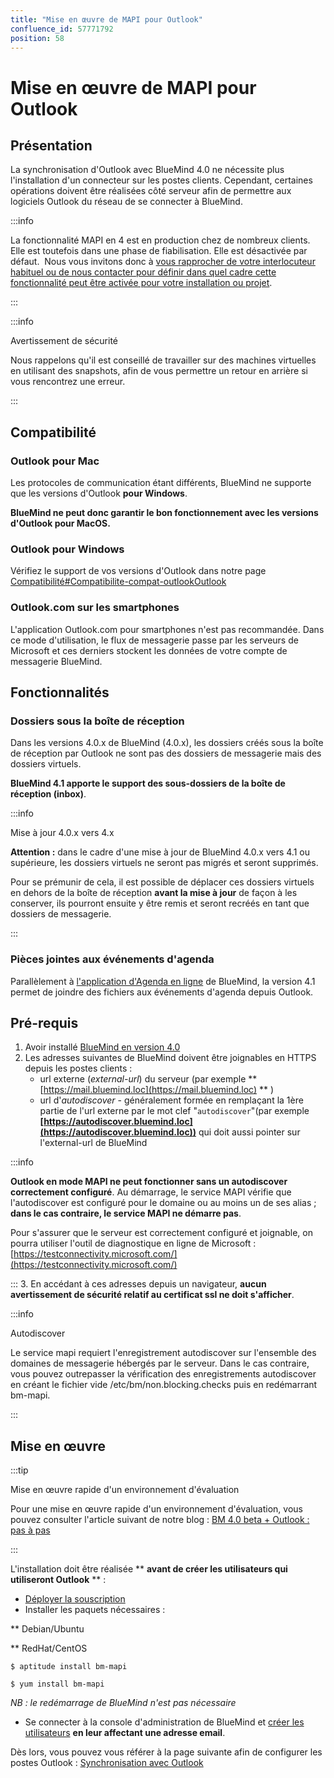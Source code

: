 ```yaml
---
title: "Mise en œuvre de MAPI pour Outlook"
confluence_id: 57771792
position: 58
---
```

# Mise en œuvre de MAPI pour Outlook


## Présentation

La synchronisation d'Outlook avec BlueMind 4.0 ne nécessite plus l'installation d'un connecteur sur les postes clients. Cependant, certaines opérations doivent être réalisées côté serveur afin de permettre aux logiciels Outlook du réseau de se connecter à BlueMind.


:::info

La fonctionnalité MAPI en 4 est en production chez de nombreux clients. Elle est toutefois dans une phase de fiabilisation. Elle est désactivée par défaut.  Nous vous invitons donc à [vous rapprocher de votre interlocuteur habituel ou de nous contacter pour définir dans quel cadre cette fonctionnalité peut être activée pour votre installation ou projet](https://content.bluemind.net/decouvrez-bluemind-4-0).

:::


:::info

Avertissement de sécurité

Nous rappelons qu'il est conseillé de travailler sur des machines virtuelles en utilisant des snapshots, afin de vous permettre un retour en arrière si vous rencontrez une erreur.

:::

## Compatibilité

### Outlook pour Mac

Les protocoles de communication étant différents, BlueMind ne supporte que les versions d'Outlook **pour Windows**.

**BlueMind ne peut donc garantir le bon fonctionnement avec les versions d'Outlook pour MacOS.**

### Outlook pour Windows

Vérifiez le support de vos versions d'Outlook dans notre page [Compatibilité#Compatibilite-compat-outlookOutlook](https://forge.bluemind.net/confluence/display/LATEST/Compatibilite)

### Outlook.com sur les smartphones

L'application Outlook.com pour smartphones n'est pas recommandée. Dans ce mode d'utilisation, le flux de messagerie passe par les serveurs de Microsoft et ces derniers stockent les données de votre compte de messagerie BlueMind.

## Fonctionnalités

### Dossiers sous la boîte de réception

Dans les versions 4.0.x de BlueMind (4.0.x), les dossiers créés sous la boîte de réception par Outlook ne sont pas des dossiers de messagerie mais des dossiers virtuels.

**BlueMind 4.1 apporte le support des sous-dossiers de la boîte de réception (inbox)**.


:::info

Mise à jour 4.0.x vers 4.x

****Attention :**** dans le cadre d'une mise à jour de BlueMind 4.0.x vers 4.1 ou supérieure, les dossiers virtuels ne seront pas migrés et seront supprimés.

Pour se prémunir de cela, il est possible de déplacer ces dossiers virtuels en dehors de la boîte de réception **avant la mise à jour** de façon à les conserver, ils pourront ensuite y être remis et seront recréés en tant que dossiers de messagerie.

:::

### Pièces jointes aux événements d'agenda

Parallèlement à [l'application d'Agenda en ligne](/Guide_de_l_utilisateur/L_agenda/Les_événements/) de BlueMind, la version 4.1 permet de joindre des fichiers aux événements d'agenda depuis Outlook.

## Pré-requis

1. Avoir installé [BlueMind en version 4.0](https://download.bluemind.net/bm-download/4.0)
2. Les adresses suivantes de BlueMind doivent être joignables en HTTPS depuis les postes clients :
    - url externe (*external-url*) du serveur (par exemple **  [https://mail.bluemind.loc](https://mail.bluemind.loc)  ** )
    - url d'*autodiscover* - généralement formée en remplaçant la 1ère partie de l'url externe par le mot clef "`autodiscover`"(par exemple **[https://autodiscover.bluemind.loc](https://autodiscover.bluemind.loc))** qui doit aussi pointer sur l'external-url de BlueMind


:::info

**Outlook en mode MAPI ne peut fonctionner sans un autodiscover correctement configuré**. Au démarrage, le service MAPI vérifie que l'autodiscover est configuré pour le domaine ou au moins un de ses alias ; **dans le cas contraire, le service MAPI ne démarre pas**.

Pour s'assurer que le serveur est correctement configuré et joignable, on pourra utiliser l'outil de diagnostique en ligne de Microsoft : [https://testconnectivity.microsoft.com/](https://testconnectivity.microsoft.com/)

:::
3. En accédant à ces adresses depuis un navigateur, **aucun avertissement de sécurité relatif au certificat ssl ne doit s'afficher**.


:::info

Autodiscover

Le service mapi requiert l'enregistrement autodiscover sur l'ensemble des domaines de messagerie hébergés par le serveur. Dans le cas contraire, vous pouvez outrepasser la vérification des enregistrements autodiscover en créant le fichier vide /etc/bm/non.blocking.checks puis en redémarrant bm-mapi.

:::

## Mise en œuvre


:::tip

Mise en œuvre rapide d'un environnement d'évaluation

Pour une mise en œuvre rapide d'un environnement d'évaluation, vous pouvez consulter l'article suivant de notre blog : [BM 4.0 beta + Outlook : pas à pas](https://blog.bluemind.net/fr/bm-4-0-beta-outlook-pas-a-pas/)

:::

L'installation doit être réalisée ** **avant de créer les utilisateurs qui utiliseront Outlook** ** :

- [Déployer la souscription](/Guide_d_installation/Mise_en_œuvre_de_la_souscription/)
- Installer les paquets nécessaires :


**
Debian/Ubuntu


**
RedHat/CentOS


```
$ aptitude install bm-mapi
```


```
$ yum install bm-mapi
```


*NB : le redémarrage de BlueMind n'est pas nécessaire*

- Se connecter à la console d'administration de BlueMind et [créer les utilisateurs](/Guide_de_l_administrateur/Gestion_des_entités/Utilisateurs/) **en leur affectant une adresse email**.


Dès lors, vous pouvez vous référer à la page suivante afin de configurer les postes Outlook : [Synchronisation avec Outlook](/Guide_de_l_utilisateur/Configuration_des_clients_lourds/Synchronisation_avec_Outlook/)


